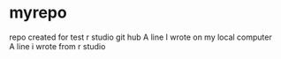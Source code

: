 # myrepo
repo created for test r studio git hub
A line I wrote on my local computer  
A line i wrote from r studio